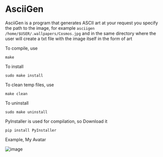 # AsciiGen
AsciiGen is a program that generates ASCII art at your request you specify the path to the image, for example ```asciigen /home/$USER/.wallpapers/Cosmos.jpg``` and in the same directory where the user will create a txt file with the image itself in the form of art

To compile, use
```
make
```
To install
```
sudo make install
```
To clean temp files, use
```
make clean
```
To uninstall
```
sudo make uninstall
```
PyInstaller is used for compilation, so Download it
```
pip install PyInstaller
```
Example, My Avatar

![image](https://github.com/user-attachments/assets/20205f0c-0698-486b-9197-766a0bc711f2)
